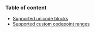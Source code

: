 ### Table of content

- [Supported unicode blocks](./Blocks.md)
- [Supported custom codepoint ranges](./Custom_Ranges.md)

